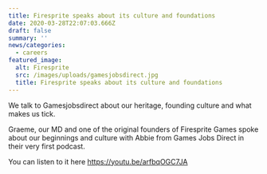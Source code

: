 ```yaml
---
title: Firesprite speaks about its culture and foundations
date: 2020-03-28T22:07:03.666Z
draft: false
summary: ''
news/categories:
  - careers
featured_image:
  alt: Firesprite
  src: /images/uploads/gamesjobsdirect.jpg
  title: Firesprite speaks about its culture and foundations
---
```

We talk to Gamesjobsdirect about our heritage, founding culture and what makes us tick.





Graeme, our MD and one of the original founders of Firesprite Games spoke about our beginnings and culture with Abbie from Games Jobs Direct in their very first podcast.

You can listen to it here <https://youtu.be/arfbqOGC7JA>
